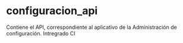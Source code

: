 # configuracion_api
Contiene el API, correspondiente al aplicativo de la Administración de configuración.
Intregrado CI
